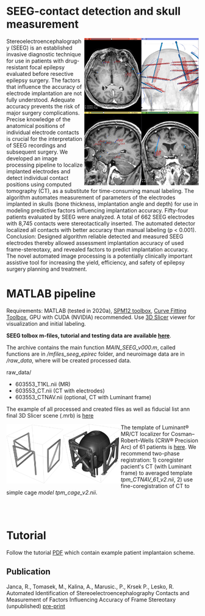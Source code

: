 # SEEG-contact detection and skull measurement
<img src="https://github.com/EpiReC-ISARG/SEEG-contact-detection-and-skull-measurement/blob/3354594a9b4f2276b5a70dba3bfaa640a99796b9/main_scene.PNG" width="300" ALIGN=RIGHT> Stereoelectroencephalography (SEEG) is an established invasive diagnostic technique for use in patients with drug-resistant focal epilepsy evaluated before resective epilepsy surgery. The factors that influence the accuracy of electrode implantation are not fully understood. Adequate accuracy prevents the risk of major surgery complications. Precise knowledge of the anatomical positions of individual electrode contacts is crucial for the interpretation of SEEG recordings and subsequent surgery. We developed an image processing pipeline to localize implanted electrodes and detect individual contact positions using computed tomography (CT), as a substitute for time-consuming manual labeling. The algorithm automates measurement of parameters of the electrodes implanted in skulls (bone thickness, implantation angle and depth) for use in modeling predictive factors influencing implantation accuracy. Fifty-four patients evaluated by SEEG were analyzed. A total of 662 SEEG electrodes with 8,745 contacts were stereotactically inserted. The automated detector localized all contacts with better accuracy than manual labeling (p < 0.001). Conclusion: Designed algorithm reliable detected and measured SEEG electrodes thereby allowed assessment implantation accuracy of used frame-stereotaxy, and revealed factors to predict implantation accuracy. The novel automated image processing is a potentially clinically important assistive tool for increasing the yield, efficiency, and safety of epilepsy surgery planning and treatment.


# MATLAB pipeline
Requirements: MATLAB (tested in 2020a), [SPM12 toolbox](https://www.fil.ion.ucl.ac.uk/spm/software/spm12/), [Curve Fitting Toolbox](https://www.mathworks.com/products/curvefitting.html), GPU with CUDA (NVIDIA) recommended. Use [3D Slicer](https://www.slicer.org/) viewer for visualization and initial labeling.

**SEEG tolbox m-files, tutorial and testing data are available [here](https://drive.google.com/file/d/1hhC1KgZVDjc6lCF1aYOC-MZYcz3VYYvi/view?usp=sharing)**.

The archive contains the main function *MAIN_SEEG_v000.m*, called functions are in */mfiles_seeg_epirec* folder, and neuroimage data are in */raw_data*, where will be created processed data.

raw_data/
- 603553_T1KL.nii (MR)
- 603553_CT.nii (CT with electrodes)
- 603553_CTNAV.nii (optional, CT with Luminant frame)

The example of all processed and created files as well as fiducial list ann final 3D Slicer scene (.mrb) is [here](https://drive.google.com/file/d/1aca5clyLF_9lAnmd1ZbGqBoKR7cbthdO/view?usp=sharing)


<img src="https://github.com/EpiReC-ISARG/SEEG-contact-detection-and-skull-measurement/blob/e372f7cf2a40ce5e2c88f517fb17344a2466f1e0/luminant.png" width="300" ALIGN=LEFT> The template of Luminant® MR/CT localizer for Cosman–Robert–Wells (CRW® Precision Arc) of 61 patients is [here](https://drive.google.com/file/d/1ovqf5m0-_9x3Z7ETZm3lRu5JBsNo2UbC/view?usp=sharing). We recommend two-phase registration: 1) coregister pacient's CT (with Luminant frame) to averaged template *tpm_CTNAV_61_v2.nii*, 2) use fine-coregistration of CT to simple cage *model tpm_cage_v2.nii*.     

<br><br>
# Tutorial
Follow the tutorial [PDF](https://github.com/EpiReC-ISARG/SEEG-contact-detection-and-skull-measurement/blob/main/SEEG%20Tutorial%20v099.pdf) which contain example patient implantaion scheme. 

## Publication
Janca, R., Tomasek, M., Kalina, A., Marusic., P., Krsek P., Lesko, R. Automated Identification of Stereoelectroencephalography Contacts and Measurement of Factors Influencing Accuracy of Frame Stereotaxy (unpublished) [pre-print](https://github.com/EpiReC-ISARG/SEEG-contact-detection-and-skull-measurement/blob/19c93ccf1f8a0db21c523bf92fa73452045e2c9a/Manuscript_SEEG_TBME_v17.pdf)

